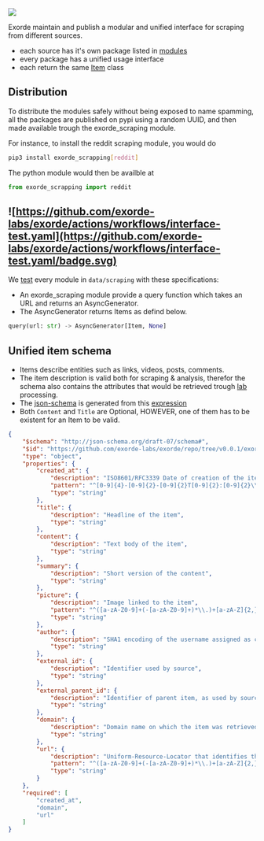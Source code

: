 <img src="https://img.shields.io/badge/how%20to-scrap-blue?style=for-the-badge" />

Exorde maintain and publish a modular and unified interface for scraping from different sources.

- each source has it's own package listed in [modules](./modules)
- every package has a unified usage interface
- each return the same [Item](../schema) class

## Distribution

To distribute the modules safely without being exposed to name spamming, all the packages are published on pypi using a random UUID, and then made available trough the exorde_scraping module.

For instance, to install the reddit scraping module, you would do
```bash
pip3 install exorde_scrapping[reddit]
```

The python module would then be availble at

```python
from exorde_scrapping import reddit
```


## ![https://github.com/exorde-labs/exorde/actions/workflows/interface-test.yaml](https://github.com/exorde-labs/exorde/actions/workflows/interface-test.yaml/badge.svg)



We [test](tests/test_unified_interface.py) every module in `data/scraping` with these specifications:

- An exorde_scraping module provide a query function which takes an URL and returns an AsyncGenerator.
- The AsyncGenerator returns Items as defind below.
```python
query(url: str) -> AsyncGenerator[Item, None]
```

## Unified item schema
- Items describe entities such as links, videos, posts, comments.
- The item description is valid both for scraping & analysis, therefor the schema also contains the attributes that would be retrieved trough [lab](../lab) processing.
- The [json-schema](https://github.com/exorde-labs/exorde/schema/schema.json) is generated from this [expression](./exorde_data/__init__.py)
- Both `Content` and `Title` are Optional, HOWEVER, one of them has to be existent for an Item to be valid.
```json
{
    "$schema": "http://json-schema.org/draft-07/schema#",
    "$id": "https://github.com/exorde-labs/exorde/repo/tree/v0.0.1/exorde/schema/schema.json",
    "type": "object",
    "properties": {
        "created_at": {
            "description": "ISO8601/RFC3339 Date of creation of the item",
            "pattern": "^[0-9]{4}-[0-9]{2}-[0-9]{2}T[0-9]{2}:[0-9]{2}\\.[0-9]{1,6}?Z$",
            "type": "string"
        },
        "title": {
            "description": "Headline of the item",
            "type": "string"
        },
        "content": {
            "description": "Text body of the item",
            "type": "string"
        },
        "summary": {
            "description": "Short version of the content",
            "type": "string"
        },
        "picture": {
            "description": "Image linked to the item",
            "pattern": "^([a-zA-Z0-9]+(-[a-zA-Z0-9]+)*\\.)+[a-zA-Z]{2,}",
            "type": "string"
        },
        "author": {
            "description": "SHA1 encoding of the username assigned as creator of the item on its source platform",
            "type": "string"
        },
        "external_id": {
            "description": "Identifier used by source",
            "type": "string"
        },
        "external_parent_id": {
            "description": "Identifier of parent item, as used by source",
            "type": "string"
        },
        "domain": {
            "description": "Domain name on which the item was retrieved",
            "type": "string"
        },
        "url": {
            "description": "Uniform-Resource-Locator that identifies the location of the item",
            "pattern": "^([a-zA-Z0-9]+(-[a-zA-Z0-9]+)*\\.)+[a-zA-Z]{2,}",
            "type": "string"
        }
    },
    "required": [
        "created_at",
        "domain",
        "url"
    ]
}
```
